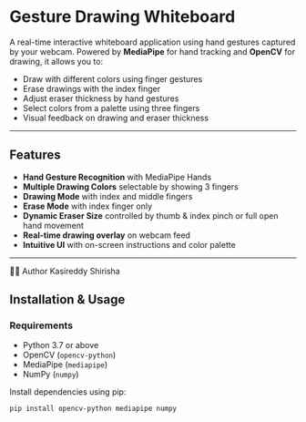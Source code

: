 # Gesture Drawing Whiteboard

A real-time interactive whiteboard application using hand gestures captured by your webcam. Powered by **MediaPipe** for hand tracking and **OpenCV** for drawing, it allows you to:

- Draw with different colors using finger gestures
- Erase drawings with the index finger
- Adjust eraser thickness by hand gestures
- Select colors from a palette using three fingers
- Visual feedback on drawing and eraser thickness

---

## Features

- **Hand Gesture Recognition** with MediaPipe Hands  
- **Multiple Drawing Colors** selectable by showing 3 fingers  
- **Drawing Mode** with index and middle fingers  
- **Erase Mode** with index finger only  
- **Dynamic Eraser Size** controlled by thumb & index pinch or full open hand movement  
- **Real-time drawing overlay** on webcam feed  
- **Intuitive UI** with on-screen instructions and color palette  

---

👨‍💻 Author
Kasireddy Shirisha

## Installation & Usage

### Requirements

- Python 3.7 or above  
- OpenCV (`opencv-python`)  
- MediaPipe (`mediapipe`)  
- NumPy (`numpy`)  

Install dependencies using pip:

```bash
pip install opencv-python mediapipe numpy




